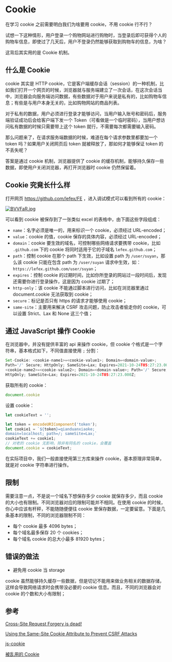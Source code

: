 # Cookie

在学习 cookie 之前需要明白我们为啥要用 cookie，不用 cookie 行不行？

试想一下这种情形，用户登录一个购物网站进行购物时，当登录后即可获得个人的购物车信息，即使过了几天后，用户不登录仍然能够获取到购物车的信息，为啥？

这背后其实用的是 Cookie 机制。

## 什么是 Cookie

cookie 其实是 HTTP cookie，它是客户端缓存会话（session）的一种机制，比如我们打开一个网页的时候，浏览器就与服务端建立了一次会话，在这次会话当中，浏览器会向服务端访问数据，有些数据对于用户来说是私有的，比如购物车信息；有些是与用户本身无关的，比如购物网站的商品列表。

对于私有的数据，用户必须进行登录才能够访问，当用户输入账号和密码后，服务端验证成功后会给客户端下发一个 Token（可看做是一个临时密码），当用户想访问私有数据的时候只需要带上这个 token 就行，不需要每次都需要输入密码。

那么问题来了，在请求服务端数据的时候，难道在每个请求参数里都要加一个 token 吗？如果用户关闭网页后 token 就被释放了，那如何才能够保证 token 的不丢失呢？

答案是通过 cookie 机制，浏览器提供了 cookie 的缓存机制，能够持久保存一些数据，即使用户关闭浏览器，再打开浏览器时 cookie 仍然保留着。

## Cookie 究竟长什么样

打开网页 https://github.com/lefex/FE ，进入调试模式可以看到所有的 cookie：

[![BVVFaR.jpg](https://s1.ax1x.com/2020/10/24/BVVFaR.jpg)](https://imgchr.com/i/BVVFaR)

可以看到 cookie 被保存到了一张类似 excel 的表格中，由下面这些字段组成：

- `name`：名字必须是唯一的，用来标识一个 cookie，必须经过 URL-encoded；
- `value`：cookie 的值，cookie 保存的具体内容，必须经过 URL-encoded；
- `domain`：cookie 要生效的域名，可控制哪些网络请求要携带 cookie，比如 `.github.com` 下的 cookie 将同时适用于它的子域名 `lefex.github.com`；
- `path`：控制 cookie 在那个 path 下生效，比如设置 path 为 `/user/suyan`，那么该 cookie 只能在包含 path 为 `/user/suyan` 请求中生效，如：`https://lefex.github.com/user/suyan`；
- `expires`：控制 cookie 的过期时间，比如你所登录的网站过一段时间后，发现还需要你进行登录操作，这是因为 cookie 过期了；
- `http-only`：该 cookie 不能通过脚本进行访问，比如在浏览器里通过 document.cookie 无法获取到 cookie；
- `secure`：标记是否只有 https 的请求才能够使用 cookie；
- `same-site`：主要用来解决 CSRF 攻击问题，防止攻击者偷走你的 cookie，可以设置 Strict、Lax 和 None 这三个值；

## 通过 JavaScript 操作 Cookie

在浏览器中，并没有提供丰富的 api 来操作 cookie，但 cookie 个格式是一个字符串，基本格式如下，不同值直接使用 `;` 分割：

```js
Set-Cookie: <cookie-name1>=<cookie-value1>; Domain=<domain-value>;
Path='/' Secure; HttpOnly; SameSite=Lax; Expires=2021-10-24T05:27:23.000Z; 
<cookie-name2>=<cookie-value2>; Domain=<domain-value>; Path='/' Secure; 
HttpOnly; SameSite=Lax; Expires=2021-10-24T05:27:23.000Z;
```

获取所有的 cookie：

```js
document.cookie
```

设置 cookie：

```js
let cookieText = '';

let token = encodeURIComponent('token');
let cookie1 = `${token}=qianduanxiaoke; 
domain=localhost; path=/; sameSite=Lax;`
cookieText += cookie1;
// 对老的 cookie 无影响，除非有同名的 cookie，会覆盖
document.cookie = cookieText;
```

在实际项目中，我们一般直接使用第三方库来操作 cookie，基本原理非常简单，就是对 cookie 字符串进行操作。

## 限制

需要注意一点，不是说一个域名下想保存多少 cookie 就保存多少，而且 cookie 的大小也有限制。不同浏览器对应的限制可能并不相同。在使用 cookie 的时候，你心中应该有杆秤，不能随随便便往 cookie 里保存数据，一定要留意。下面是几条基本的限制，不同的浏览器限制不同：

- 每个 cookie 最多 4096 bytes；
- 每个域名最多保存 20 个 cookies；
- 每个域名 cookie 的总大小最多 81920 bytes；

## 错误的做法

- 避免用 cookie 当 storage

cookie 虽然能够持久缓存一些数据，但是切记不能用来做业务相关的数据存储，这样会导致网络请求时会携带没必要的 cookie 信息。而且，不同的浏览器会对 cookie 的个数和大小有限制；



## 参考

[Cross-Site Request Forgery is dead!](https://scotthelme.co.uk/csrf-is-dead/)

[Using the Same-Site Cookie Attribute to Prevent CSRF Attacks](https://www.netsparker.com/blog/web-security/same-site-cookie-attribute-prevent-cross-site-request-forgery/)

[js-cookie](https://github.com/js-cookie/js-cookie)

[被乱用的 Cookie](https://mp.weixin.qq.com/s/iDOoeBA48gnoJUhkCHosqA)

<GongZhongHao></GongZhongHao>
